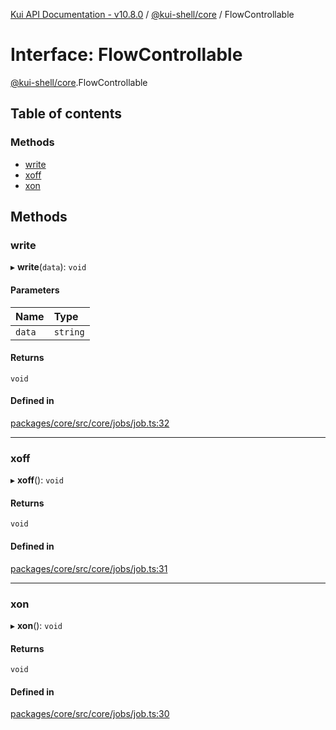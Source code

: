 [Kui API Documentation - v10.8.0](../README.md) / [@kui-shell/core](../modules/kui_shell_core.md) / FlowControllable

# Interface: FlowControllable

[@kui-shell/core](../modules/kui_shell_core.md).FlowControllable

## Table of contents

### Methods

- [write](kui_shell_core.FlowControllable.md#write)
- [xoff](kui_shell_core.FlowControllable.md#xoff)
- [xon](kui_shell_core.FlowControllable.md#xon)

## Methods

### write

▸ **write**(`data`): `void`

#### Parameters

| Name   | Type     |
| :----- | :------- |
| `data` | `string` |

#### Returns

`void`

#### Defined in

[packages/core/src/core/jobs/job.ts:32](https://github.com/mra-ruiz/kui/blob/76908b178/packages/core/src/core/jobs/job.ts#L32)

---

### xoff

▸ **xoff**(): `void`

#### Returns

`void`

#### Defined in

[packages/core/src/core/jobs/job.ts:31](https://github.com/mra-ruiz/kui/blob/76908b178/packages/core/src/core/jobs/job.ts#L31)

---

### xon

▸ **xon**(): `void`

#### Returns

`void`

#### Defined in

[packages/core/src/core/jobs/job.ts:30](https://github.com/mra-ruiz/kui/blob/76908b178/packages/core/src/core/jobs/job.ts#L30)
